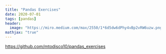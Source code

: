 ```yaml
---
title: "Pandas Exercises"
date: 2020-07-01
tags: [pandas]
header:
  image: "https://miro.medium.com/max/2550/1*6d5dw6dPhy4vBp2vRW6uzw.png"
mathjax: "true"
---
```


https://github.com/mtodisco10/pandas_exercises
